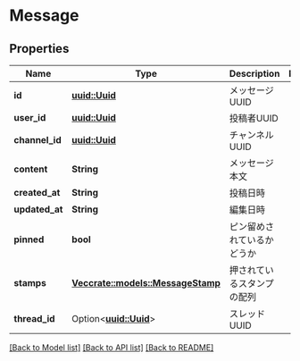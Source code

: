 # Message

## Properties

Name | Type | Description | Notes
------------ | ------------- | ------------- | -------------
**id** | [**uuid::Uuid**](uuid::Uuid.md) | メッセージUUID | 
**user_id** | [**uuid::Uuid**](uuid::Uuid.md) | 投稿者UUID | 
**channel_id** | [**uuid::Uuid**](uuid::Uuid.md) | チャンネルUUID | 
**content** | **String** | メッセージ本文 | 
**created_at** | **String** | 投稿日時 | 
**updated_at** | **String** | 編集日時 | 
**pinned** | **bool** | ピン留めされているかどうか | 
**stamps** | [**Vec<crate::models::MessageStamp>**](MessageStamp.md) | 押されているスタンプの配列 | 
**thread_id** | Option<[**uuid::Uuid**](uuid::Uuid.md)> | スレッドUUID | 

[[Back to Model list]](../README.md#documentation-for-models) [[Back to API list]](../README.md#documentation-for-api-endpoints) [[Back to README]](../README.md)


